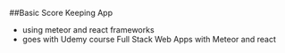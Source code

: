 ##Basic Score Keeping App
* using meteor and react frameworks
* goes with Udemy course Full Stack Web Apps with Meteor and react
